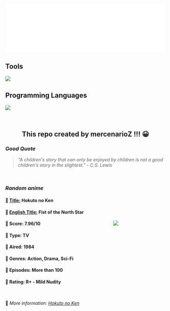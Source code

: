 
<img src="svg/nai.svg" />

<p>
  <h2>Tools</h2>
  <a href="https://skillicons.dev">
    <img src="https://skillicons.dev/icons?i=git,bash,vim,ubuntu,tensorflow,pytorch,docker,raspberrypi" />
  </a>

  <br />

  <h2>Programming Languages</h2>

  <a href="https://skillicons.dev">
    <img src="https://skillicons.dev/icons?i=python,c,cpp" />
  </a>
</p>

<br />

<h2 align="center">This repo created by mercenarioZ !!! 😀</h2>
<h3><i>Good Quote</i></h3>

<blockquote>
<i>
“A children's story that can only be enjoyed by children is not a good children's story in the slightest.” - C.S. Lewis
</i>
</blockquote>

<br />

<h3><i>Random anime</i></h3>

<h4>
  <strong>🥭 <u>Title:</u></strong> Hokuto no Ken
</h4>

<h4>🌿 <u>English Title:</u> Fist of the North Star</h4>

<img align="right" width="165" src=https://cdn.myanimelist.net/images/anime/8/18502.jpg />

<h4>🌱 Score: 7.96/10</h4>

<h4>🌲 Type: TV</h4>

<h4>🌴 Aired: 1984</h4>

<h4>🌵 Genres: Action, Drama, Sci-Fi</h4>

<h4>🥑 Episodes: More than 100</h4>

<h4>🍏 Rating: R+ - Mild Nudity</h4>

<br />

🍂 *More information: [Hokuto no Ken](https://myanimelist.net/anime/967/Hokuto_no_Ken)*
    